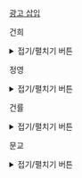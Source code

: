 
<a href = 'https://programmers.co.kr/learn/courses/30/lessons/72414'> 광고 삽입 </a>


건희
<details>
<summary>접기/펼치기 버튼</summary>

	
</details>
    
정영
<details>
<summary>접기/펼치기 버튼</summary>


</details>
    
건률
<details>
<summary>접기/펼치기 버튼</summary>
	
``` python
테스트 13 〉	통과 (679.10ms, 54.5MB)
	
def toSec(string):
    timeList = string.split(':')
    return (int(timeList[0])*60*60) + (int(timeList[1])*60) + (int(timeList[2]))

def toTime(num):
    h = num // 3600
    m = (num % 3600) // 60
    s = (num % 60)
    return str(h).zfill(2)+':'+str(m).zfill(2)+':'+str(s).zfill(2)


def solution(play_time, adv_time, logs):
    answer = ''
    sec_play_time = toSec(play_time)
    sec_adv_time = toSec(adv_time)
    time = [0]*(sec_play_time+1)
    
    for log in logs :
        startTime = toSec(log.split('-')[0])
        endTime = toSec(log.split('-')[1])
        time[startTime] += 1
        time[endTime] -= 1
        
    for i in range(1,sec_play_time):
        time[i] += time[i-1]
        
    for i in range(1,sec_play_time):
        time[i] += time[i-1]
        
    my_sum = time[sec_adv_time]
    position = 0
    
    for i in range(1,sec_play_time-sec_adv_time):
        temp_sum = time[sec_adv_time+i] - time[i]
        if temp_sum > my_sum:
            my_sum = temp_sum
            position = i+1
            
    return toTime(position)
```
	
  
</details>
  
문교
<details>
<summary>접기/펼치기 버튼</summary>
	
	
</details>
